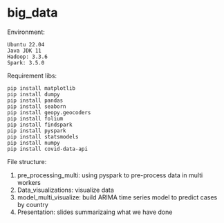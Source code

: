 # big_data

Environment:

```
Ubuntu 22.04
Java JDK 11
Hadoop: 3.3.6
Spark: 3.5.0
```

Requirement libs:
```
pip install matplotlib
pip install dumpy
pip install pandas
pip install seaborn
pip install geopy.geocoders
pip install folium
pip install findspark
pip install pyspark
pip install statsmodels
pip install numpy
pip install covid-data-api
```

File structure:

1. pre_processing_multi: using pyspark to pre-process data in multi workers
2. Data_visualizations: visualize data
3. model_multi_visualize: build ARIMA time series model to predict cases by country
4. Presentation: slides summarizaing what we have done
